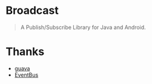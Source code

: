 # Broadcast

> A Publish/Subscribe Library for Java and Android.


# Thanks

* [guava](https://github.com/google/guava)
* [EventBus](https://github.com/greenrobot/EventBus)